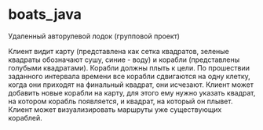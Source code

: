 # boats_java

Удаленный авторулевой лодок (групповой проект)

Клиент видит карту (представлена как сетка квадратов, зеленые квадраты обозначают сушу, синие - воду) и корабли (представлены голубыми квадратами). 
Корабли должны плыть к цели. По прошествии заданного интервала времени все корабли сдвигаются на одну клетку, когда они приходят на финальный квадрат, они исчезают.
Клиент может добавить новые корабли на карту, для этого ему нужно указать квадрат, на котором корабль появляется, и квадрат, на который он плывет.
Клиент может визуализировать маршруты уже существующих кораблей.

